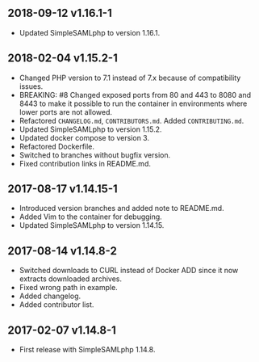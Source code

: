 ## 2018-09-12 v1.16.1-1

* Updated SimpleSAMLphp to version 1.16.1.

## 2018-02-04 v1.15.2-1

* Changed PHP version to 7.1 instead of 7.x because of compatibility issues.
* BREAKING: \#8 Changed exposed ports from 80 and 443 to 8080 and 8443 to make it possible to run the container in environments where lower ports are not allowed.
* Refactored `CHANGELOG.md`, `CONTRIBUTORS.md`. Added `CONTRIBUTING.md`.
* Updated SimpleSAMLphp to version 1.15.2. 
* Updated docker compose to version 3.
* Refactored Dockerfile.
* Switched to branches without bugfix version.
* Fixed contribution links in README.md.

## 2017-08-17 v1.14.15-1

* Introduced version branches and added note to README.md.
* Added Vim to the container for debugging.
* Updated SimpleSAMLphp to version 1.14.15.

## 2017-08-14 v1.14.8-2

* Switched downloads to CURL instead of Docker ADD since it now extracts downloaded archives.
* Fixed wrong path in example.
* Added changelog.
* Added contributor list.

## 2017-02-07 v1.14.8-1

* First release with SimpleSAMLphp 1.14.8.
